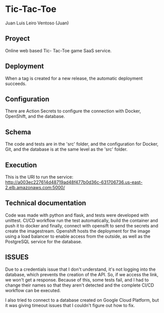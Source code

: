 # Tic-Tac-Toe

Juan Luis Leiro Ventoso (Juan)

## Proyect

Online web based Tic- Tac-Toe game SaaS service.

## Deployment

When a tag is created for a new release, the automatic deployment succeeds.

## Configuration

There are Action Secrets to configure the connection with Docker, OpenShift, and the database.

## Schema

The code and tests are in the 'src' folder, and the configuration for Docker, Git, and the database is at the same level as the 'src' folder.

## Execution

This is the URI to run the service: http://a003ec227614d48719ad48f477b0d36c-631706736.us-east-2.elb.amazonaws.com:5000/

## Technical documentation

Code was made with python and flask, and tests were developed with unittest.
CI/CD workflow run the test automatically, build the container and push it to docker and finally, connect with opensift to send the secrets and create the imagestream.
Openshift hosts the deployment for the image using a load balancer to enable access from the outside, as well as the PostgreSQL service for the database.

## ISSUES

Due to a credentials issue that I don't understand, it's not logging into the database, which prevents the creation of the API. So, if we access the link, we won't get a response. Because of this, some tests fail, and I had to change their names so that they aren't detected and the complete CI/CD workflow can be executed.

I also tried to connect to a database created on Google Cloud Platform, but it was giving timeout issues that I couldn't figure out how to fix.

